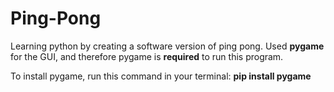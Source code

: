 # Ping-Pong
Learning python by creating a software version of ping pong. Used **pygame** for the GUI, and therefore pygame is **required** to run this program.

To install pygame, run this command in your terminal:
**pip install pygame**

